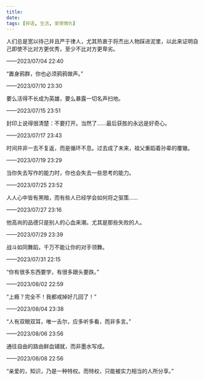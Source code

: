 ```yaml
---
title: 
date: 
tags: [碎语, 生活, 爱恨情仇]
---
```


人们总是宽以待己并且严于律人，尤其热衷于将杰出人物踩进泥里，以此来证明自己即使不比对方更优秀，至少不比对方更卑劣。

——2023/07/04 22:40

“置身鸦群，你也必须鸦鸦做声。”

——2023/07/10 23:30

要么活得不长成为英雄，要么暴露一切名声扫地。

——2023/07/15 23:51

封印上说得很清楚：不要打开。当然了……最后获胜的永远是好奇心。

——2023/07/17 23:43

时间并非一去不复返，而是循环不息。过去成了未来，祖父重蹈着孙辈的覆辙。

——2023/07/19 23:29

当你失去写作的能力时，你也会失去一些思考的能力。

——2023/07/25 23:52

人人心中皆有黑暗，而有些人已经学会如何将之驱策……

——2023/07/27 23:16

他高尚的品德只是别人的心血来潮。尤其是那些失败的人。

——2023/07/29 23:39

战斗如同舞蹈，千万不能让你的对手领舞。

——2023/07/31 22:15

“你有很多东西要学，有很多跟头要跌。”

——2023/08/02 22:59

“上瘾？完全不！我都戒掉好几回了！”

——2023/08/04 23:38

“人有双眼双耳，唯一舌尔，应多听多看，而非多言。”

——2023/08/06 23:56

通往自由的路由鲜血铺就，而非墨水写成。

——2023/08/08 22:56

“亲爱的，知识，乃是一种特权。而特权，只能被实力相当的人所分享。”


